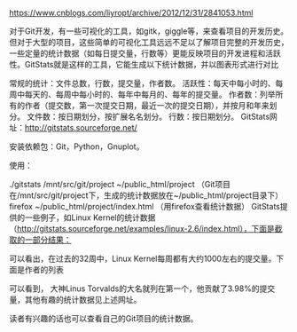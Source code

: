 https://www.cnblogs.com/liyropt/archive/2012/12/31/2841053.html

对于Git开发，有一些可视化的工具，如gitk，giggle等，来查看项目的开发历史。但对于大型的项目，这些简单的可视化工具远远不足以了解项目完整的开发历史，一些定量的统计数据（如每日提交量，行数等）更能反映项目的开发进程和活跃性。GitStats就是这样的工具，它能生成以下统计数据，并以图表形式进行对比

常规的统计：文件总数，行数，提交量，作者数。
活跃性：每天中每小时的、每周中每天的、每周中每小时的、每年中每月的、每年的提交量。
作者数：列举所有的作者（提交数，第一次提交日期，最近一次的提交日期），并按月和年来划分。
文件数：按日期划分，按扩展名名划分。
行数：按日期划分。
GitStats网址：http://gitstats.sourceforge.net/

安装依赖包：Git，Python，Gnuplot。

使用：

./gitstats /mnt/src/git/project ~/public_html/project （Git项目在/mnt/src/git/project下，生成的统计数据放在~/public_html/project目录下）
firefox ~/public_html/project/index.html （用firefox查看统计数据）
GitStats提供的一些例子，如Linux Kernel的统计数据（http://gitstats.sourceforge.net/examples/linux-2.6/index.html），下面是截取的一部分结果：



可以看出，在过去的32周中，Linux Kernel每周都有大约1000左右的提交量。下面是作者的列表



可以看到， 大神Linus Torvalds的大名就列在第一个，他贡献了3.98%的提交量，其他有趣的统计数据见上述网址。

读者有兴趣的话也可以查看自己的Git项目的统计数据。